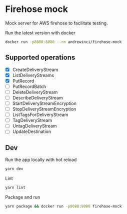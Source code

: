 # Firehose mock

Mock server for AWS firehose to facilitate testing.

Run the latest version with docker 

```bash
docker run -p8080:8080 --rm andrewinci/firehose-mock
```

## Supported operations

- [x] CreateDeliveryStream
- [x] ListDeliveryStreams
- [x] PutRecord
- [ ] PutRecordBatch
- [ ] DeleteDeliveryStream
- [ ] DescribeDeliveryStream
- [ ] StartDeliveryStreamEncryption
- [ ] StopDeliveryStreamEncryption
- [ ] ListTagsForDeliveryStream
- [ ] TagDeliveryStream
- [ ] UntagDeliveryStream
- [ ] UpdateDestination

## Dev

Run the app locally with hot reload

```bash
yarn dev
```

Lint

```bash
yarn lint
```

Package and run

```bash
yarn package && docker run -p8080:8080 firehose-mock
```
